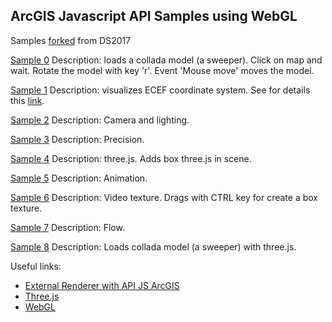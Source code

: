﻿## ArcGIS Javascript API Samples using WebGL

Samples [forked](https://github.com/jkieboom/devsummit-palm-springs-2017) from DS2017

[Sample 0](https://nicogis.github.io/WebGL/)
Description: loads a collada model (a sweeper). Click on map and wait. Rotate the model with key 'r'. Event 'Mouse move' moves the model.

[Sample 1](https://nicogis.github.io/WebGL/index01.html)
Description: visualizes ECEF coordinate system. See for details this [link](https://developers.arcgis.com/javascript/latest/api-reference/esri-views-3d-externalRenderers.html).

[Sample 2](https://nicogis.github.io/WebGL/index02.html)
Description: Camera and lighting.

[Sample 3](https://nicogis.github.io/WebGL/index03.html)
Description: Precision.

[Sample 4](https://nicogis.github.io/WebGL/index04.html)
Description: three.js. Adds box three.js in scene.

[Sample 5](https://nicogis.github.io/WebGL/index05.html)
Description: Animation.

[Sample 6](https://nicogis.github.io/WebGL/index06.html)
Description: Video texture. Drags with CTRL key for create a box texture.

[Sample 7](https://nicogis.github.io/WebGL/index07.html)
Description: Flow.

[Sample 8](https://nicogis.github.io/WebGL/Sweeper.html)
Description: Loads collada model (a sweeper) with three.js.


Useful links:
- [External Renderer with API JS ArcGIS](https://developers.arcgis.com/javascript/latest/api-reference/esri-views-3d-externalRenderers.html)
- [Three.js](https://threejs.org/)
- [WebGL](https://webglfundamentals.org)


